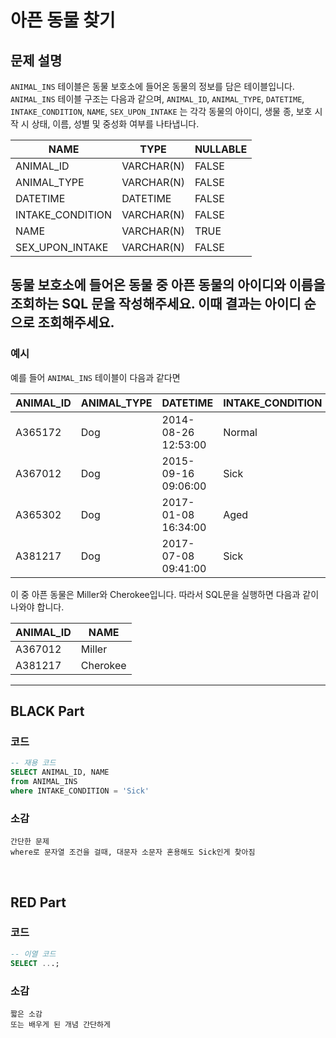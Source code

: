 # 아픈 동물 찾기

## 문제 설명

`ANIMAL_INS` 테이블은 동물 보호소에 들어온 동물의 정보를 담은 테이블입니다. `ANIMAL_INS` 테이블 구조는 다음과 같으며, `ANIMAL_ID`, `ANIMAL_TYPE`, `DATETIME`, `INTAKE_CONDITION`, `NAME`, `SEX_UPON_INTAKE` 는 각각 동물의 아이디, 생물 종, 보호 시작 시 상태, 이름, 성별 및 중성화 여부를 나타냅니다.

| NAME             | TYPE        | NULLABLE |
|------------------|-------------|----------|
| ANIMAL_ID        | VARCHAR(N)   | FALSE    |
| ANIMAL_TYPE      | VARCHAR(N)   | FALSE    |
| DATETIME         | DATETIME     | FALSE    |
| INTAKE_CONDITION | VARCHAR(N)   | FALSE    |
| NAME             | VARCHAR(N)   | TRUE     |
| SEX_UPON_INTAKE  | VARCHAR(N)   | FALSE    |

## 동물 보호소에 들어온 동물 중 아픈 동물의 아이디와 이름을 조회하는 SQL 문을 작성해주세요. 이때 결과는 아이디 순으로 조회해주세요.

### 예시

예를 들어 `ANIMAL_INS` 테이블이 다음과 같다면

| ANIMAL_ID | ANIMAL_TYPE | DATETIME           | INTAKE_CONDITION | NAME      | SEX_UPON_INTAKE |
|-----------|-------------|--------------------|------------------|-----------|-----------------|
| A365172   | Dog         | 2014-08-26 12:53:00| Normal           | Diablo    | Neutered Male    |
| A367012   | Dog         | 2015-09-16 09:06:00| Sick             | Miller    | Neutered Male    |
| A365302   | Dog         | 2017-01-08 16:34:00| Aged             | Minnie    | Spayed Female    |
| A381217   | Dog         | 2017-07-08 09:41:00| Sick             | Cherokee  | Neutered Male    |

이 중 아픈 동물은 Miller와 Cherokee입니다. 따라서 SQL문을 실행하면 다음과 같이 나와야 합니다.

| ANIMAL_ID | NAME      |
|-----------|-----------|
| A367012   | Miller    |
| A381217   | Cherokee  |




---

## BLACK Part

### 코드
```sql
-- 재용 코드
SELECT ANIMAL_ID, NAME
from ANIMAL_INS
where INTAKE_CONDITION = 'Sick'
```
### 소감
```plaintext
간단한 문제
where로 문자열 조건을 걸때, 대문자 소문자 혼용해도 Sick인게 찾아짐
```

<br/>


## RED Part

### 코드
```sql
-- 이열 코드
SELECT ...;
```
### 소감
```plaintext
짧은 소감
또는 배우게 된 개념 간단하게
```